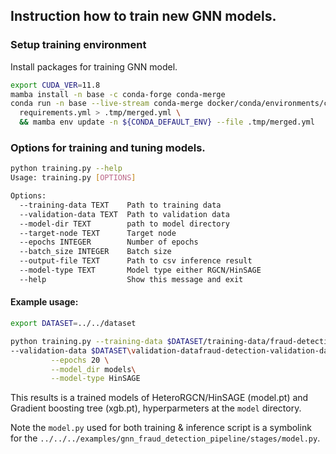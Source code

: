 <!--
SPDX-FileCopyrightText: Copyright (c) 2022-2023, NVIDIA CORPORATION & AFFILIATES. All rights reserved.
SPDX-License-Identifier: Apache-2.0

Licensed under the Apache License, Version 2.0 (the "License");
you may not use this file except in compliance with the License.
You may obtain a copy of the License at

http://www.apache.org/licenses/LICENSE-2.0

Unless required by applicable law or agreed to in writing, software
distributed under the License is distributed on an "AS IS" BASIS,
WITHOUT WARRANTIES OR CONDITIONS OF ANY KIND, either express or implied.
See the License for the specific language governing permissions and
limitations under the License.
-->



## Instruction how to train new GNN models.

### Setup training environment

Install packages for training GNN model.

```bash
export CUDA_VER=11.8
mamba install -n base -c conda-forge conda-merge
conda run -n base --live-stream conda-merge docker/conda/environments/cuda${CUDA_VER}_dev.yml \
  requirements.yml > .tmp/merged.yml \
  && mamba env update -n ${CONDA_DEFAULT_ENV} --file .tmp/merged.yml
```

### Options for training and tuning models.

```bash
python training.py --help
Usage: training.py [OPTIONS]

Options:
  --training-data TEXT    Path to training data
  --validation-data TEXT  Path to validation data
  --model-dir TEXT        path to model directory
  --target-node TEXT      Target node
  --epochs INTEGER        Number of epochs
  --batch_size INTEGER    Batch size
  --output-file TEXT      Path to csv inference result
  --model-type TEXT       Model type either RGCN/HinSAGE
  --help                  Show this message and exit

```


#### Example usage:

```bash
export DATASET=../../dataset

python training.py --training-data $DATASET/training-data/fraud-detection-training-data.csv \
--validation-data $DATASET\validation-datafraud-detection-validation-data.csv \
         --epochs 20 \
         --model_dir models\
         --model-type HinSAGE
```
This results is a trained models of HeteroRGCN/HinSAGE (model.pt) and Gradient boosting tree (xgb.pt), hyperparmeters at the `model` directory.

Note the `model.py` used for both training & inference script is a symbolink for the `../../../examples/gnn_fraud_detection_pipeline/stages/model.py`.
